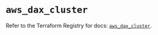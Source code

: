 # `aws_dax_cluster`

Refer to the Terraform Registry for docs: [`aws_dax_cluster`](https://registry.terraform.io/providers/hashicorp/aws/6.11.0/docs/resources/dax_cluster).

